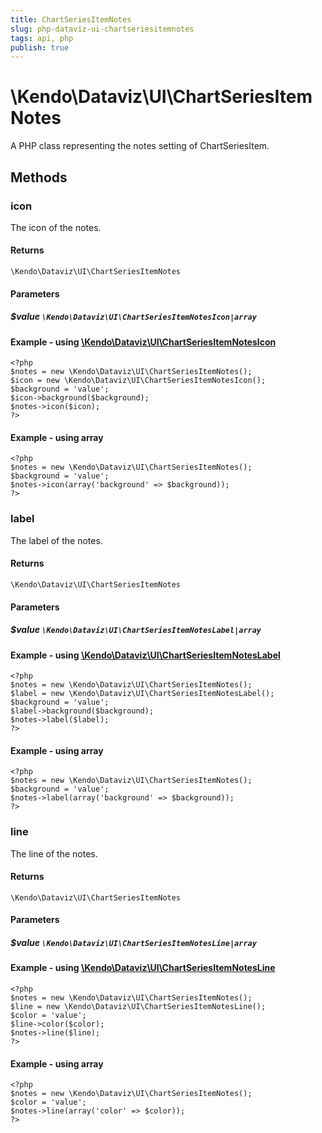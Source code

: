 ```yaml
---
title: ChartSeriesItemNotes
slug: php-dataviz-ui-chartseriesitemnotes
tags: api, php
publish: true
---
```


# \Kendo\Dataviz\UI\ChartSeriesItemNotes

A PHP class representing the notes setting of ChartSeriesItem.


## Methods

### icon

The icon of the notes.

#### Returns
`\Kendo\Dataviz\UI\ChartSeriesItemNotes`

#### Parameters

##### $value `\Kendo\Dataviz\UI\ChartSeriesItemNotesIcon|array`


#### Example - using [\Kendo\Dataviz\UI\ChartSeriesItemNotesIcon](/api/wrappers/php/Kendo/Dataviz/UI/ChartSeriesItemNotesIcon)
    <?php
    $notes = new \Kendo\Dataviz\UI\ChartSeriesItemNotes();
    $icon = new \Kendo\Dataviz\UI\ChartSeriesItemNotesIcon();
    $background = 'value';
    $icon->background($background);
    $notes->icon($icon);
    ?>

#### Example - using array

    <?php
    $notes = new \Kendo\Dataviz\UI\ChartSeriesItemNotes();
    $background = 'value';
    $notes->icon(array('background' => $background));
    ?>

### label

The label of the notes.

#### Returns
`\Kendo\Dataviz\UI\ChartSeriesItemNotes`

#### Parameters

##### $value `\Kendo\Dataviz\UI\ChartSeriesItemNotesLabel|array`


#### Example - using [\Kendo\Dataviz\UI\ChartSeriesItemNotesLabel](/api/wrappers/php/Kendo/Dataviz/UI/ChartSeriesItemNotesLabel)
    <?php
    $notes = new \Kendo\Dataviz\UI\ChartSeriesItemNotes();
    $label = new \Kendo\Dataviz\UI\ChartSeriesItemNotesLabel();
    $background = 'value';
    $label->background($background);
    $notes->label($label);
    ?>

#### Example - using array

    <?php
    $notes = new \Kendo\Dataviz\UI\ChartSeriesItemNotes();
    $background = 'value';
    $notes->label(array('background' => $background));
    ?>

### line

The line of the notes.

#### Returns
`\Kendo\Dataviz\UI\ChartSeriesItemNotes`

#### Parameters

##### $value `\Kendo\Dataviz\UI\ChartSeriesItemNotesLine|array`


#### Example - using [\Kendo\Dataviz\UI\ChartSeriesItemNotesLine](/api/wrappers/php/Kendo/Dataviz/UI/ChartSeriesItemNotesLine)
    <?php
    $notes = new \Kendo\Dataviz\UI\ChartSeriesItemNotes();
    $line = new \Kendo\Dataviz\UI\ChartSeriesItemNotesLine();
    $color = 'value';
    $line->color($color);
    $notes->line($line);
    ?>

#### Example - using array

    <?php
    $notes = new \Kendo\Dataviz\UI\ChartSeriesItemNotes();
    $color = 'value';
    $notes->line(array('color' => $color));
    ?>

